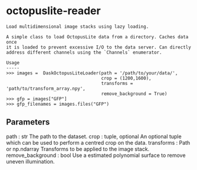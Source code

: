 # octopuslite-reader

```
Load multidimensional image stacks using lazy loading.

A simple class to load OctopusLite data from a directory. Caches data once
it is loaded to prevent excessive I/O to the data server. Can directly
address different channels using the `Channels` enumerator.

Usage
-----
>>> images =  DaskOctopusLiteLoader(path = '/path/to/your/data/',
                                    crop = (1200,1600),
                                    transforms = 'path/to/transform_array.npy',
                                    remove_background = True)
>>> gfp = images["GFP"]
>>> gfp_filenames = images.files("GFP")
```

Parameters
  ----------
  path : str
      The path to the dataset.
  crop : tuple, optional
      An optional tuple which can be used to perform a centred crop on the data.
  transforms : Path or np.ndarray
      Transforms to be applied to the image stack.
  remove_background : bool
      Use a estimated polynomial surface to remove uneven illumination.
